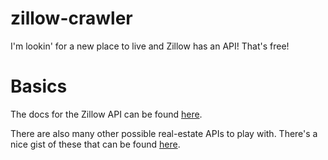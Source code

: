 # zillow-crawler
I'm lookin' for a new place to live and Zillow has an API! That's free!

# Basics
The docs for the Zillow API can be found [here](https://www.zillow.com/howto/api/APIOverview.htm?utm_source=email&utm_medium=email&utm_campaign=emo-apiregistration-api).

There are also many other possible real-estate APIs to play with.
There's a nice gist of these that can be found [here](https://gist.github.com/patpohler/36c731113fd113418c0806f62cbb9e30).
